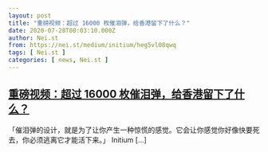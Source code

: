 ```yaml
---
layout: post
title: "重磅视频：超过 16000 枚催泪弹，给香港留下了什么？"
date: 2020-07-28T00:03:10.000Z
author: Nei.st
from: https://nei.st/medium/initium/heg5vl08qwq
tags: [ Nei.st ]
categories: [ news, Nei.st ]
---
```

<!--1595894590000-->
[重磅视频：超过 16000 枚催泪弹，给香港留下了什么？](https://nei.st/medium/initium/heg5vl08qwq)
------

<div>
「催泪弹的设计，就是为了让你产生一种惊慌的感觉。它会让你感觉你好像快要死去，你必须逃离它才能活下来。」 Initium [&#8230;]
</div>
